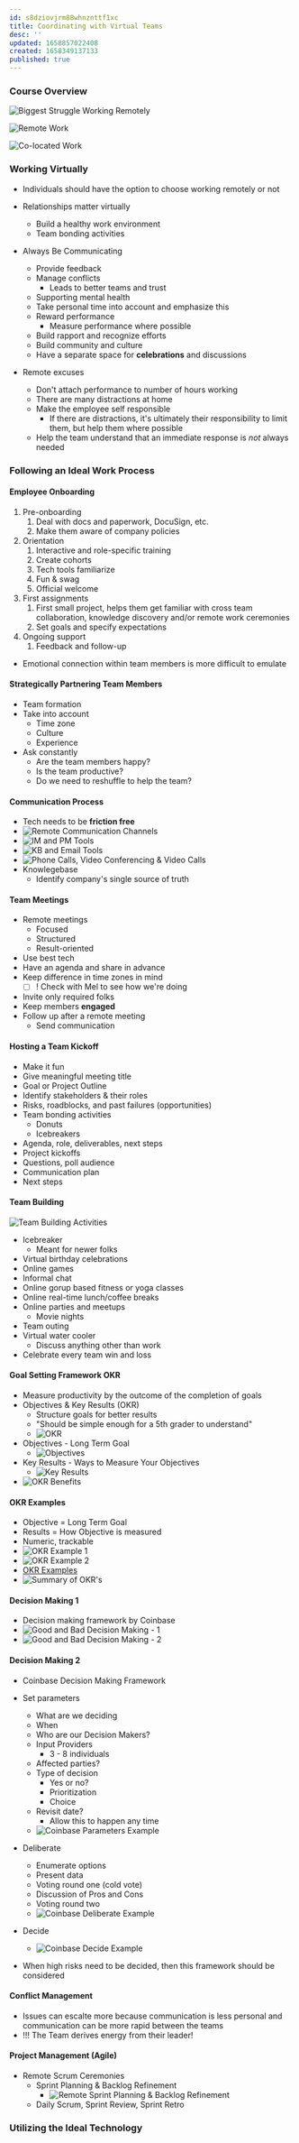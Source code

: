 ```yaml
---
id: s8dziovjrm88whnznttf1xc
title: Coordinating with Virtual Teams
desc: ''
updated: 1658857022408
created: 1658349137133
published: true
---
```


### Course Overview

![Biggest Struggle Working Remotely](/assets/images/2022-07-20-16-33-22.png)

![Remote Work](/assets/images/2022-07-20-16-37-59.png)

![Co-located Work](/assets/images/2022-07-20-16-39-48.png)

### Working Virtually

- Individuals should have the option to choose working remotely or not
- Relationships matter virtually
  - Build a healthy work environment
  - Team bonding activities

- Always Be Communicating  
  - Provide feedback
  - Manage conflicts
    - Leads to better teams and trust
  - Supporting mental health
  - Take personal time into account and emphasize this
  - Reward performance
    - Measure performance where possible
  - Build rapport and recognize efforts
  - Build community and culture
  - Have a separate space for **celebrations** and discussions
- Remote excuses
  - Don't attach performance to number of hours working
  - There are many distractions at home
  - Make the employee self responsible
    - If there are distractions, it's ultimately their responsibility to limit them, but help them where possible
  - Help the team understand that an immediate response is *not* always needed

### Following an Ideal Work Process

#### Employee Onboarding

1. Pre-onboarding
   1. Deal with docs and paperwork, DocuSign, etc.
   2. Make them aware of company policies
2. Orientation
   1. Interactive and role-specific training
   2. Create cohorts
   3. Tech tools familiarize 
   4. Fun & swag
   5. Official welcome
3. First assignments
   1. First small project, helps them get familiar with cross team collaboration, knowledge discovery and/or remote work ceremonies
   2. Set goals and specify expectations
4. Ongoing support
   1. Feedback and follow-up

- Emotional connection within team members is more difficult to emulate

#### Strategically Partnering Team Members

- Team formation
- Take into account
  - Time zone
  - Culture
  - Experience
- Ask constantly
  - Are the team members happy?
  - Is the team productive?
  - Do we need to reshuffle to help the team?

#### Communication Process

- Tech needs to be **friction free**
- ![Remote Communication Channels](/assets/images/2022-07-20-17-08-33.png)
- ![IM and PM Tools](/assets/images/2022-07-20-17-10-12.png)
- ![KB and Email Tools](/assets/images/2022-07-20-17-10-30.png)
- ![Phone Calls, Video Conferencing & Video Calls](/assets/images/2022-07-20-17-10-52.png)
- Knowlegebase
  - Identify company's single source of truth

#### Team Meetings

- Remote meetings
  - Focused
  - Structured
  - Result-oriented
- Use best tech
- Have an agenda and share in advance
- Keep difference in time zones in mind
  - [ ] ! Check with Mel to see how we're doing
- Invite only required folks
- Keep members **engaged**
- Follow up after a remote meeting
  - Send communication

#### Hosting a Team Kickoff

- Make it fun
- Give meaningful meeting title
- Goal or Project Outline
- Identify stakeholders & their roles
- Risks, roadblocks, and past failures (opportunities)
- Team bonding activities
  - Donuts
  - Icebreakers
- Agenda, role, deliverables, next steps
- Project kickoffs
- Questions, poll audience
- Communication plan
- Next steps


#### Team Building

![Team Building Activities](/assets/images/2022-07-20-17-33-14.png)

- Icebreaker
  - Meant for newer folks
- Virtual birthday celebrations
- Online games
- Informal chat
- Online gorup based fitness or yoga classes
- Online real-time lunch/coffee breaks
- Online parties and meetups
  - Movie nights
- Team outing
- Virtual water cooler
  - Discuss anything other than work
- Celebrate every team win and loss

#### Goal Setting Framework OKR

- Measure productivity by the outcome of the completion of goals
- Objectives & Key Results (OKR)
  - Structure goals for better results
  - "Should be simple enough for a 5th grader to understand"
  - ![OKR](/assets/images/2022-07-20-17-39-03.png)
- Objectives - Long Term Goal
  - ![Objectives](/assets/images/2022-07-20-17-40-03.png)
- Key Results - Ways to Measure Your Objectives
  - ![Key Results](/assets/images/2022-07-20-17-40-56.png)
- ![OKR Benefits](/assets/images/2022-07-20-17-42-07.png)

#### OKR Examples

- Objective = Long Term Goal
- Results = How Objective is measured
- Numeric, trackable
- ![OKR Example 1](/assets/images/2022-07-20-17-43-38.png)
- ![OKR Example 2](/assets/images/2022-07-20-17-44-24.png)
- [OKR Examples](okrexamples.co)
- ![Summary of OKR's](/assets/images/2022-07-20-17-48-47.png)

#### Decision Making 1

- Decision making framework by Coinbase
- ![Good and Bad Decision Making - 1](/assets/images/2022-07-20-17-50-31.png)
- ![Good and Bad Decision Making - 2](/assets/images/2022-07-20-17-51-15.png)

#### Decision Making 2

- Coinbase Decision Making Framework
- Set parameters
  - What are we deciding
  - When 
  - Who are our Decision Makers?
  - Input Providers
    - 3 - 8 individuals
  - Affected parties?
  - Type of decision
    - Yes or no?
    - Prioritization
    - Choice
  - Revisit date?
    - Allow this to happen any time
  - ![Coinbase Parameters Example](/assets/images/2022-07-20-17-54-11.png)

- Deliberate
  - Enumerate options
  - Present data
  - Voting round one (cold vote)
  - Discussion of Pros and Cons
  - Voting round two
  - ![Coinbase Deliberate Example](/assets/images/2022-07-20-17-56-51.png)

- Decide
  - ![Coinbase Decide Example](/assets/images/2022-07-20-17-57-49.png)

- When high risks need to be decided, then this framework should be considered

#### Conflict Management

- Issues can escalte more because communication is less personal and communication can be more rapid between the teams
- !!! The Team derives energy from their leader!

#### Project Management (Agile)

- Remote Scrum Ceremonies
  - Sprint Planning & Backlog Refinement
    - ![Remote Sprint Planning & Backlog Refinement](/assets/images/2022-07-20-18-03-26.png)
  - Daily Scrum, Sprint Review, Sprint Retro


### Utilizing the Ideal Technology

